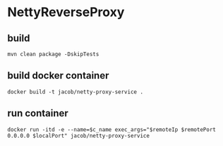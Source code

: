 # NettyReverseProxy

## build
```
mvn clean package -DskipTests
```

## build docker container
```
docker build -t jacob/netty-proxy-service .
```

## run container
```
docker run -itd -e --name=$c_name exec_args="$remoteIp $remotePort 0.0.0.0 $localPort" jacob/netty-proxy-service
```
